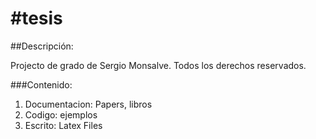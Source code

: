 #tesis
=====

##Descripción:

Projecto de grado de Sergio Monsalve. 
Todos los derechos reservados.

###Contenido: 

1. Documentacion: Papers, libros
2. Codigo: ejemplos
3. Escrito: Latex Files